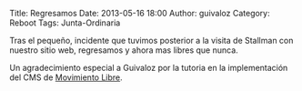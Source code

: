 Title: Regresamos
Date: 2013-05-16 18:00
Author: guivaloz
Category: Reboot
Tags: Junta-Ordinaria

Tras el pequeño, incidente que tuvimos posterior a la visita de Stallman con nuestro sitio web, regresamos y ahora mas libres que nunca.

Un agradecimiento especial a Guivaloz por la tutoria en la implementación del CMS de [Movimiento Libre](http://www.movimientolibre.com).
